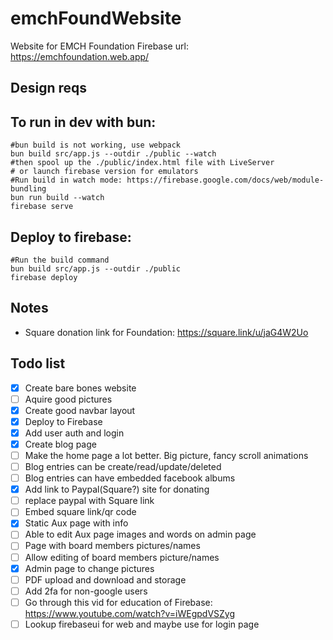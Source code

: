 # emchFoundWebsite
Website for EMCH Foundation
Firebase url: https://emchfoundation.web.app/

## Design reqs 


## To run in dev with bun: 
```
#bun build is not working, use webpack
bun build src/app.js --outdir ./public --watch 
#then spool up the ./public/index.html file with LiveServer 
# or launch firebase version for emulators 
#Run build in watch mode: https://firebase.google.com/docs/web/module-bundling
bun run build --watch
firebase serve 
```
## Deploy to firebase: 
```
#Run the build command
bun build src/app.js --outdir ./public
firebase deploy

```

## Notes 
* Square donation link for Foundation: https://square.link/u/jaG4W2Uo 

## Todo list 
- [x] Create bare bones website 
- [ ] Aquire good pictures 
- [x] Create good navbar layout
- [x] Deploy to Firebase
- [x] Add user auth and login 
- [x] Create blog page 
- [ ] Make the home page a lot better. Big picture, fancy scroll animations
- [ ] Blog entries can be create/read/update/deleted
- [ ] Blog entries can have embedded facebook albums
- [x] Add link to Paypal(Square?) site for donating 
- [ ] replace paypal with Square link
- [ ] Embed square link/qr code 
- [x] Static Aux page with info 
- [ ] Able to edit Aux page images and words on admin page 
- [ ] Page with board members pictures/names
- [ ] Allow editing of board members picture/names 
- [x] Admin page to change pictures 
- [ ] PDF upload and download and storage
- [ ] Add 2fa for non-google users 
- [ ] Go through this vid for education of Firebase: https://www.youtube.com/watch?v=iWEgpdVSZyg 
- [ ] Lookup firebaseui for web and maybe use for login page